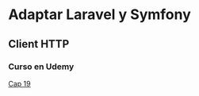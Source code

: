 # Adaptar Laravel y Symfony

## Client HTTP

### Curso en Udemy

[Cap 19](https://www.udemy.com/course/cliente-http-peticiones-laravel-guzzle-consumir-apis-servicios/learn/lecture/14256928#overview)


